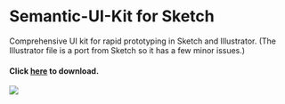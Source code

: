 # Semantic-UI-Kit for Sketch
Comprehensive UI kit for rapid prototyping in Sketch and Illustrator. (The Illustrator file is a port from Sketch so it has a few minor issues.)

#### Click <a href="https://github.com/garystover/Semantic-UI-Kit/archive/master.zip">here</a> to download.

<img src="https://raw.githubusercontent.com/garystover/Semantic-UI-Kit/master/screenshot.png" />

